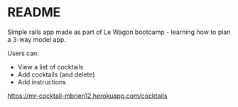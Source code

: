 # README

Simple rails app made as part of Le Wagon bootcamp - learning how to plan a 3-way model app.

Users can:
* View a list of cocktails
* Add cocktails (and delete)
* Add instructions

https://mr-cocktail-mbrien12.herokuapp.com/cocktails
